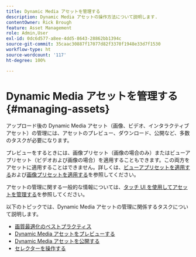 ```yaml
---
title: Dynamic Media アセットを管理する
description: Dynamic Media アセットの操作方法について説明します.
contentOwner: Rick Brough
feature: Asset Management
role: Admin,User
exl-id: 0dc6d577-a8ee-4dd5-8643-28862bb1394c
source-git-commit: 35caac30887f17077d82f3370f1948e33d7f1530
workflow-type: ht
source-wordcount: '117'
ht-degree: 100%

---
```


# Dynamic Media アセットを管理する {#managing-assets}

アップロード後の Dynamic Media アセット（画像、ビデオ、インタラクティブアセット）の管理には、アセットのプレビュー、ダウンロード、公開など、多数のタスクが必要になります。

プレビューをするときには、画像プリセット（画像の場合のみ）またはビューアプリセット（ビデオおよび画像の場合）を適用することもできます。この両方をアセットに適用することはできません。詳しくは、[ビューアプリセットを適用する](viewer-presets.md)および[画像プリセットを適用する](image-presets.md)を参照してください。

アセットの管理に関する一般的な情報については、[タッチ UI を使用してアセットを管理する](/help/assets/manage-digital-assets.md)を参照してください。

以下のトピックでは、Dynamic Media アセットの管理に関係するタスクについて説明します。

* [画質最適化のベストプラクティス](best-practices-for-optimizing-the-quality-of-your-images.md)
* [Dynamic Media アセットをプレビューする](previewing-assets.md)
* [Dynamic Media アセットを公開する](publishing-dynamicmedia-assets.md)
* [セレクターを操作する](working-with-selectors.md)
